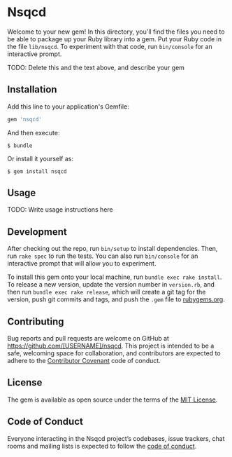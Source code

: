 # Nsqcd

Welcome to your new gem! In this directory, you'll find the files you need to be able to package up your Ruby library into a gem. Put your Ruby code in the file `lib/nsqcd`. To experiment with that code, run `bin/console` for an interactive prompt.

TODO: Delete this and the text above, and describe your gem

## Installation

Add this line to your application's Gemfile:

```ruby
gem 'nsqcd'
```

And then execute:

    $ bundle

Or install it yourself as:

    $ gem install nsqcd

## Usage

TODO: Write usage instructions here

## Development

After checking out the repo, run `bin/setup` to install dependencies. Then, run `rake spec` to run the tests. You can also run `bin/console` for an interactive prompt that will allow you to experiment.

To install this gem onto your local machine, run `bundle exec rake install`. To release a new version, update the version number in `version.rb`, and then run `bundle exec rake release`, which will create a git tag for the version, push git commits and tags, and push the `.gem` file to [rubygems.org](https://rubygems.org).

## Contributing

Bug reports and pull requests are welcome on GitHub at https://github.com/[USERNAME]/nsqcd. This project is intended to be a safe, welcoming space for collaboration, and contributors are expected to adhere to the [Contributor Covenant](http://contributor-covenant.org) code of conduct.

## License

The gem is available as open source under the terms of the [MIT License](https://opensource.org/licenses/MIT).

## Code of Conduct

Everyone interacting in the Nsqcd project’s codebases, issue trackers, chat rooms and mailing lists is expected to follow the [code of conduct](https://github.com/[USERNAME]/nsqcd/blob/master/CODE_OF_CONDUCT.md).
